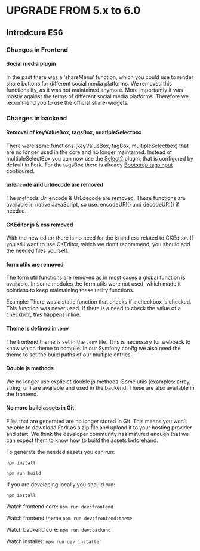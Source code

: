 UPGRADE FROM 5.x to 6.0
=======================

## Introdcure ES6

### Changes in Frontend

#### Social media plugin

In the past there was a ‘shareMenu’ function, which you could use to render share buttons for different social media platforms. We removed this functionality, as it was not maintained anymore. More importantly it was mostly against the terms of different social media platforms. Therefore we recommend you to use the official share-widgets.

### Changes in backend

#### Removal of keyValueBox, tagsBox, multipleSelectbox 

There were some functions (keyValueBox, tagBox, multipleSelectbox) that are no longer used in the core and no longer maintained.
Instead of multipleSelectBox you can now use the [Select2](https://select2.org/) plugin, that is configured by default in Fork.
For the tagsBox there is already [Bootstrap tagsinput](https://bootstrap-tagsinput.github.io/bootstrap-tagsinput/examples/) configured.

#### urlencode and urldecode are removed

The methods Url.encode & Url.decode are removed. These functions are available in native JavaScript, so use: encodeURI() and decodeURI() if needed.

#### CKEditor js & css removed

With the new editor there is no need for the js and css related to CKEditor. If you still want to use CKEditor, which we don’t recommend, you should add the needed files yourself.

#### form utils are removed

The form util functions are removed as in most cases a global function is available. In some modules the form utils were not used, which made it pointless to keep maintaining these utility functions.

Example: There was a static function that checks if a checkbox is checked. This function was never used. If there is a need to check the value of a checkbox, this happens inline.

#### Theme is defined in .env

The frontend theme is set in the `.env` file. 
This is necessary for webpack to know which theme to compile. In our Symfony config we also need the theme to set the build paths of our multiple entries.

#### Double js methods

We no longer use expliciet double js methods. Some utils (examples: array, string, url) are available and used in the backend. These are also available in the frontend.

#### No more build assets in Git

Files that are generated are no longer stored in Git. This means you won’t be able to download Fork as a zip file and upload it to your hosting provider and start.
We think the developer community has matured enough that we can expect them to know how to build the assets beforehand.

To generate the needed assets you can run:
```node
npm install
```

```
npm run build
```
	
If you are developing locally you should run:
```
npm install
```

Watch frontend core: `npm run dev:frontend`

Watch frontend theme `npm run dev:frontend:theme`

Watch backend core: `npm run dev:backend`

Watch installer: `npm run dev:installer`
